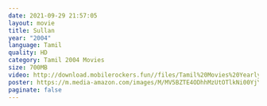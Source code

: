 ```yaml
---
date: 2021-09-29 21:57:05
layout: movie
title: Sullan
year: "2004"
language: Tamil
quality: HD
category: Tamil 2004 Movies
size: 700MB
video: http://download.mobilerockers.fun//files/Tamil%20Movies%20Yearly%20Collections/Tamil%202004%20Collections/Sullan%20(2004)/Sullan%20(2004)%20Full%20Movies/Sullan%20(2004)%20DVDRip/Sullan%20(2004)%20DVDRip%20Single%20Part.mp4
poster: https://m.media-amazon.com/images/M/MV5BZTE4ODhhMzUtOTlkNi00YjY1LTlhOTctMjlhZGM1NzJhY2M5XkEyXkFqcGdeQXVyODE0NjUxNzY@._V1_.jpg
paginate: false
---
```

